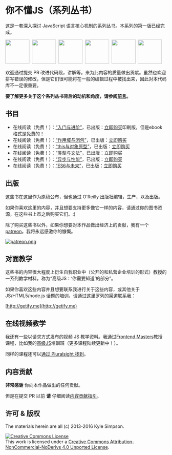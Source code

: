 # 你不懂JS（系列丛书）

这是一套深入探讨 JavaScript 语言核心机制的系列丛书。本系列的第一版已经完成。

<a href="http://shop.oreilly.com/product/0636920039303.do"><img src="http://static.uv-w.com/You-Dont-Know-JS/up&going/cover.jpg" width="75"></a>&nbsp;
<a href="http://shop.oreilly.com/product/0636920026327.do"><img src="http://static.uv-w.com/You-Dont-Know-JS/scope&closures/cover.jpg" width="75"></a>&nbsp;
<a href="http://shop.oreilly.com/product/0636920033738.do"><img src="http://static.uv-w.com/You-Dont-Know-JS/this&object-prototypes/cover.jpg" width="75"></a>&nbsp;
<a href="http://shop.oreilly.com/product/0636920033745.do"><img src="http://static.uv-w.com/You-Dont-Know-JS/types&grammar/cover.jpg" width="75"></a>&nbsp;
<a href="http://shop.oreilly.com/product/0636920033752.do"><img src="http://static.uv-w.com/You-Dont-Know-JS/async&performance/cover.jpg" width="75"></a>&nbsp;
<a href="http://shop.oreilly.com/product/0636920033769.do"><img src="http://static.uv-w.com/You-Dont-Know-JS/es6&beyond/cover.jpg" width="75"></a>

欢迎通过提交 PR 改进代码段，讲解等，来为此内容的质量做出贡献。虽然也欢迎拼写错误的修改，但是它们很可能将在一般的编辑过程中被找出来，因此对本代码库不一定很重要。

**要了解更多关于这个系列丛书背后的动机和角度，请参阅[前言](preface.md)。**

## 书目

* 在线阅读（免费！）：[“入门与进阶”](up-going-readme)，已出版：[立即购买](http://shop.oreilly.com/product/0636920039303.do)印刷版，但是ebook格式是免费的！
* 在线阅读（免费！）：[“作用域与闭包”](scope-closures-readme)，已出版：[立即购买](http://shop.oreilly.com/product/0636920026327.do)
* 在线阅读（免费！）：[“this与对象原型”](this-object-prototypes-readme)，已出版：[立即购买](http://shop.oreilly.com/product/0636920033738.do)
* 在线阅读（免费！）：[“类型与文法”](types-grammar-readme)，已出版：[立即购买](http://shop.oreilly.com/product/0636920033745.do)
* 在线阅读（免费！）：[“异步与性能”](async-performance-readme)，已出版：[立即购买](http://shop.oreilly.com/product/0636920033752.do)
* 在线阅读（免费！）：[“ES6与未来”](es6-beyond-readme)，已出版：[立即购买](http://shop.oreilly.com/product/0636920033769.do)

## 出版

这些书在这里作为原稿公布，但也通过 O'Reilly 出版社编辑，生产，以及出版。

如果你喜欢这里的内容，并且想要支持更多像它一样的内容，请通过你的图书资源，在这些书上市之后购买它们。:)

除了购买这些书以外，如果你想要对本作品做出经济上的贡献，我有一个[patreon](https://www.patreon.com/getify)。我将永远感激你的慷慨。

[![patreon.png](https://camo.githubusercontent.com/cbb8edd54ebef096231dfdaaaeb383ccc622b10a/68747470733a2f2f7331312e706f7374696d672e6f72672f6178707a67756837372f70617472656f6e2e706e67)](https://www.patreon.com/getify)

## 对面教学

这些书的内容很大程度上衍生自我职业中（公开的和私营企业培训的形式）教授的一系列教学材料，称为“高级JS：‘你需要知道’的部分”。

如果你喜欢这些内容并且想要联系我进行关于这些内容，或其他关于 JS/HTML5/node.js 话题的培训，请通过这里罗列的渠道联系我：

[http://getify.me](http://getify.me)

## 在线视频教学

我还有一些以请求方式发布的视频 JS 教学资料。我通过[Frontend Masters](https://FrontendMasters.com)教授课程，比如我的[高级JS](https://frontendmasters.com/courses/advanced-javascript/)培训班（更多课程陆续更新中！）。

同样的课程还可以[通过 Pluralsight 找到](http://www.pluralsight.com/courses/advanced-javascript)。

## 内容贡献

**非常感谢** 你向本作品做出的任何贡献。

但是在提交 PR 以前 **请** 仔细阅读[内容贡献指引](CONTRIBUTING.md)。

## 许可 & 版权

The materials herein are all (c) 2013-2016 Kyle Simpson.

<a rel="license" href="http://creativecommons.org/licenses/by-nc-nd/4.0/"><img alt="Creative Commons License" style="border-width:0" src="https://i.creativecommons.org/l/by-nc-nd/4.0/88x31.png" /></a><br />This work is licensed under a <a rel="license" href="http://creativecommons.org/licenses/by-nc-nd/4.0/">Creative Commons Attribution-NonCommercial-NoDerivs 4.0 Unported License</a>.
